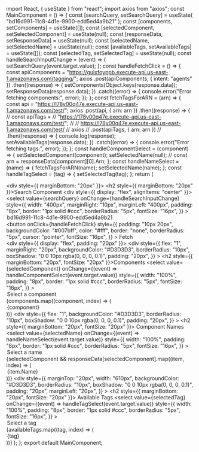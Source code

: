 import React, { useState } from "react";
import axios from "axios";
const MainComponent = () => {
  const [searchQuery, setSearchQuery] = useState(
    "bd16d991-11c8-4d1e-9900-edd5ed4a9b21"
  );
  const [components, setComponents] = useState([]);
  const [selectedComponent, setSelectedComponent] = useState(null);
  const [responseData, setResponseData] = useState(null);
  const [selectedName, setSelectedName] = useState(null);
  const [availableTags, setAvailableTags] = useState([]);
  const [selectedTag, setSelectedTag] = useState(null);
  const handleSearchInputChange = (event) => {
    setSearchQuery(event.target.value);
  };
  const handleFetchClick = () => {
    const apiComponents =
      "https://guixfoyppb.execute-api.us-east-1.amazonaws.com/tagging/";
    axios
      .post(apiComponents, { intent: "agents" })
      .then((response) => {
        setComponents(Object.keys(response.data));
        setResponseData(response.data);
      })
      .catch((error) => {
        console.error("Error fetching components:", error);
      });
  };
  const fetchTagsForARN = (arn) => {
    const api = "https://l78y00q47e.execute-api.us-east-1.amazonaws.com/test/";
    axios
      .post(api, { arn: arn })
      .then((response) => {
        // const apiTags =
        //   "https://178y00q47e.execute-api.us-east-1.amazonaws.com/test/";
        // // https://l78y00q47e.execute-api.us-east-1.amazonaws.com/test/
        // axios
        //   .post(apiTags, { arn: arn })
        //   .then((response) => {
        console.log(response);
        setAvailableTags(response.data);
      })
      .catch((error) => {
        console.error("Error fetching tags:", error);
      });
  };
  const handleComponentSelect = (component) => {
    setSelectedComponent(component);
    setSelectedName(null);
    // const arn = responseData[component][0].Arn;
  };
  const handleNameSelect = (name) => {
    fetchTagsForARN(name);
    setSelectedName(name);
  };
  const handleTagSelect = (tag) => {
    setSelectedTag(tag);
  };
  return (
    <div>
      <div style={{ marginBottom: "20px" }}>
        <h2 style={{ marginBottom: "20px" }}>Search Component</h2>
        <div style={{ display: "flex", alignItems: "center" }}>
          <select
            value={searchQuery}
            onChange={handleSearchInputChange}
            style={{
              width: "400px",
              marginRight: "10px",
              marginLeft: "400px",
              padding: "8px",
              border: "1px solid #ccc",
              borderRadius: "5px",
              fontSize: "16px",
            }}
          >
            <option value="bd16d991-11c8-4d1e-9900-edd5ed4a9b21">
              bd16d991-11c8-4d1e-9900-edd5ed4a9b21
            </option>
          </select>
          <button
            onClick={handleFetchClick}
            style={{
              padding: "10px 20px",
              backgroundColor: "#007bff",
              color: "#fff",
              border: "none",
              borderRadius: "5px",
              cursor: "pointer",
              fontSize: "16px",
            }}
          >
            Fetch
          </button>
        </div>
      </div>
      <div style={{ display: "flex", padding: "20px" }}>
        <div
          style={{
            flex: "1",
            marginRight: "20px",
            backgroundColor: "#D3D3D3",
            borderRadius: "10px",
            boxShadow: "0 0 10px rgba(0, 0, 0, 0.1)",
            padding: "20px",
          }}
        >
          <h2 style={{ marginBottom: "20px", fontSize: "20px" }}>Components</h2>
          <select
            value={selectedComponent}
            onChange={(event) => handleComponentSelect(event.target.value)}
            style={{
              width: "100%",
              padding: "8px",
              border: "1px solid #ccc",
              borderRadius: "5px",
              fontSize: "16px",
            }}
          >
            <option value="">Select a component</option>
            {components.map((component, index) => (
              <option key={index} value={component}>
                {component}
              </option>
            ))}
          </select>
        </div>
        <div
          style={{
            flex: "1",
            backgroundColor: "#D3D3D3",
            borderRadius: "10px",
            boxShadow: "0 0 10px rgba(0, 0, 0, 0.1)",
            padding: "20px",
          }}
        >
          <h2 style={{ marginBottom: "20px", fontSize: "20px" }}>
            Component Names
          </h2>
          <select
            value={selectedName}
            onChange={(event) => handleNameSelect(event.target.value)}
            style={{
              width: "100%",
              padding: "8px",
              border: "1px solid #ccc",
              borderRadius: "5px",
              fontSize: "16px",
            }}
          >
            <option value="">Select a name</option>
            {selectedComponent &&
              responseData[selectedComponent].map((item, index) => (
                <option key={index} value={item.Arn}>
                  {item.Name}
                </option>
              ))}
          </select>
        </div>
      </div>
      <div
        style={{
          marginTop: "20px",
          width: "610px",
          backgroundColor: "#D3D3D3",
          borderRadius: "10px",
          boxShadow: "0 0 10px rgba(0, 0, 0, 0.1)",
          padding: "20px",
          marginLeft: "20px",
        }}
      >
        <h2 style={{ marginBottom: "20px", fontSize: "20px" }}>
          Available Tags
        </h2>
        <select
          value={selectedTag}
          onChange={(event) => handleTagSelect(event.target.value)}
          style={{
            width: "100%",
            padding: "8px",
            border: "1px solid #ccc",
            borderRadius: "5px",
            fontSize: "16px",
          }}
        >
          <option value="">Select a tag</option>
          {availableTags.map((tag, index) => (
            <option key={index} value={tag}>
              {tag}
            </option>
          ))}
        </select>
      </div>
    </div>
  );
};
export default MainComponent;

